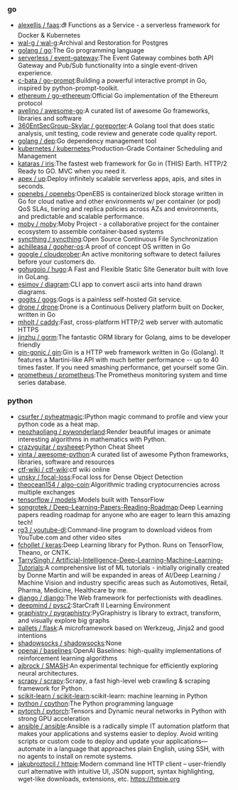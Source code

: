 ### go
- [alexellis / faas]([https://github.com/alexellis/faas]):đł Functions as a Service - a serverless framework for Docker & Kubernetes
- [wal-g / wal-g]([https://github.com/wal-g/wal-g]):Archival and Restoration for Postgres
- [golang / go]([https://github.com/golang/go]):The Go programming language
- [serverless / event-gateway]([https://github.com/serverless/event-gateway]):The Event Gateway combines both API Gateway and Pub/Sub functionality into a single event-driven experience.
- [c-bata / go-prompt]([https://github.com/c-bata/go-prompt]):Building a powerful interactive prompt in Go, inspired by python-prompt-toolkit.
- [ethereum / go-ethereum]([https://github.com/ethereum/go-ethereum]):Official Go implementation of the Ethereum protocol
- [avelino / awesome-go]([https://github.com/avelino/awesome-go]):A curated list of awesome Go frameworks, libraries and software
- [360EntSecGroup-Skylar / goreporter]([https://github.com/360EntSecGroup-Skylar/goreporter]):A Golang tool that does static analysis, unit testing, code review and generate code quality report.
- [golang / dep]([https://github.com/golang/dep]):Go dependency management tool
- [kubernetes / kubernetes]([https://github.com/kubernetes/kubernetes]):Production-Grade Container Scheduling and Management
- [kataras / iris]([https://github.com/kataras/iris]):The fastest web framework for Go in (THIS) Earth. HTTP/2 Ready to GO. MVC when you need it.
- [apex / up]([https://github.com/apex/up]):Deploy infinitely scalable serverless apps, apis, and sites in seconds.
- [openebs / openebs]([https://github.com/openebs/openebs]):OpenEBS is containerized block storage written in Go for cloud native and other environments w/ per container (or pod) QoS SLAs, tiering and replica policies across AZs and environments, and predictable and scalable performance.
- [moby / moby]([https://github.com/moby/moby]):Moby Project - a collaborative project for the container ecosystem to assemble container-based systems
- [syncthing / syncthing]([https://github.com/syncthing/syncthing]):Open Source Continuous File Synchronization
- [achilleasa / gopher-os]([https://github.com/achilleasa/gopher-os]):A proof of concept OS written in Go
- [google / cloudprober]([https://github.com/google/cloudprober]):An active monitoring software to detect failures before your customers do.
- [gohugoio / hugo]([https://github.com/gohugoio/hugo]):A Fast and Flexible Static Site Generator built with love in GoLang.
- [esimov / diagram]([https://github.com/esimov/diagram]):CLI app to convert ascii arts into hand drawn diagrams.
- [gogits / gogs]([https://github.com/gogits/gogs]):Gogs is a painless self-hosted Git service.
- [drone / drone]([https://github.com/drone/drone]):Drone is a Continuous Delivery platform built on Docker, written in Go
- [mholt / caddy]([https://github.com/mholt/caddy]):Fast, cross-platform HTTP/2 web server with automatic HTTPS
- [jinzhu / gorm]([https://github.com/jinzhu/gorm]):The fantastic ORM library for Golang, aims to be developer friendly
- [gin-gonic / gin]([https://github.com/gin-gonic/gin]):Gin is a HTTP web framework written in Go (Golang). It features a Martini-like API with much better performance -- up to 40 times faster. If you need smashing performance, get yourself some Gin.
- [prometheus / prometheus]([https://github.com/prometheus/prometheus]):The Prometheus monitoring system and time series database.
### python
- [csurfer / pyheatmagic]([https://github.com/csurfer/pyheatmagic]):IPython magic command to profile and view your python code as a heat map.
- [neozhaoliang / pywonderland]([https://github.com/neozhaoliang/pywonderland]):Render beautiful images or animate interesting algorithms in mathematics with Python.
- [crazyguitar / pysheeet]([https://github.com/crazyguitar/pysheeet]):Python Cheat Sheet
- [vinta / awesome-python]([https://github.com/vinta/awesome-python]):A curated list of awesome Python frameworks, libraries, software and resources
- [ctf-wiki / ctf-wiki]([https://github.com/ctf-wiki/ctf-wiki]):ctf wiki online
- [unsky / focal-loss]([https://github.com/unsky/focal-loss]):Focal loss for Dense Object Detection
- [theocean154 / algo-coin]([https://github.com/theocean154/algo-coin]):Algorithmic trading cryptocurrencies across multiple exchanges
- [tensorflow / models]([https://github.com/tensorflow/models]):Models built with TensorFlow
- [songrotek / Deep-Learning-Papers-Reading-Roadmap]([https://github.com/songrotek/Deep-Learning-Papers-Reading-Roadmap]):Deep Learning papers reading roadmap for anyone who are eager to learn this amazing tech!
- [rg3 / youtube-dl]([https://github.com/rg3/youtube-dl]):Command-line program to download videos from YouTube.com and other video sites
- [fchollet / keras]([https://github.com/fchollet/keras]):Deep Learning library for Python. Runs on TensorFlow, Theano, or CNTK.
- [TarrySingh / Artificial-Intelligence-Deep-Learning-Machine-Learning-Tutorials]([https://github.com/TarrySingh/Artificial-Intelligence-Deep-Learning-Machine-Learning-Tutorials]):A comprehensive list of ML tutorials - initially originally created by Donne Martin and will be expanded in areas of AI/Deep Learning / Machine Vision and industry specific areas such as Automotives, Retail, Pharma, Medicine, Healthcare by me.
- [django / django]([https://github.com/django/django]):The Web framework for perfectionists with deadlines.
- [deepmind / pysc2]([https://github.com/deepmind/pysc2]):StarCraft II Learning Environment
- [graphistry / pygraphistry]([https://github.com/graphistry/pygraphistry]):PyGraphistry is library to extract, transform, and visually explore big graphs
- [pallets / flask]([https://github.com/pallets/flask]):A microframework based on Werkzeug, Jinja2 and good intentions
- [shadowsocks / shadowsocks]([https://github.com/shadowsocks/shadowsocks]):None
- [openai / baselines]([https://github.com/openai/baselines]):OpenAI Baselines: high-quality implementations of reinforcement learning algorithms
- [ajbrock / SMASH]([https://github.com/ajbrock/SMASH]):An experimental technique for efficiently exploring neural architectures.
- [scrapy / scrapy]([https://github.com/scrapy/scrapy]):Scrapy, a fast high-level web crawling & scraping framework for Python.
- [scikit-learn / scikit-learn]([https://github.com/scikit-learn/scikit-learn]):scikit-learn: machine learning in Python
- [python / cpython]([https://github.com/python/cpython]):The Python programming language
- [pytorch / pytorch]([https://github.com/pytorch/pytorch]):Tensors and Dynamic neural networks in Python with strong GPU acceleration
- [ansible / ansible]([https://github.com/ansible/ansible]):Ansible is a radically simple IT automation platform that makes your applications and systems easier to deploy. Avoid writing scripts or custom code to deploy and update your applications— automate in a language that approaches plain English, using SSH, with no agents to install on remote systems.
- [jakubroztocil / httpie]([https://github.com/jakubroztocil/httpie]):Modern command line HTTP client – user-friendly curl alternative with intuitive UI, JSON support, syntax highlighting, wget-like downloads, extensions, etc. https://httpie.org
